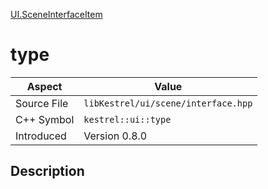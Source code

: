 [UI.SceneInterfaceItem](index)
# type
| Aspect | Value |
| --- | --- |
| Source File | `libKestrel/ui/scene/interface.hpp` |
| C++ Symbol | `kestrel::ui::type` |
| Introduced | Version 0.8.0 |
## Description

